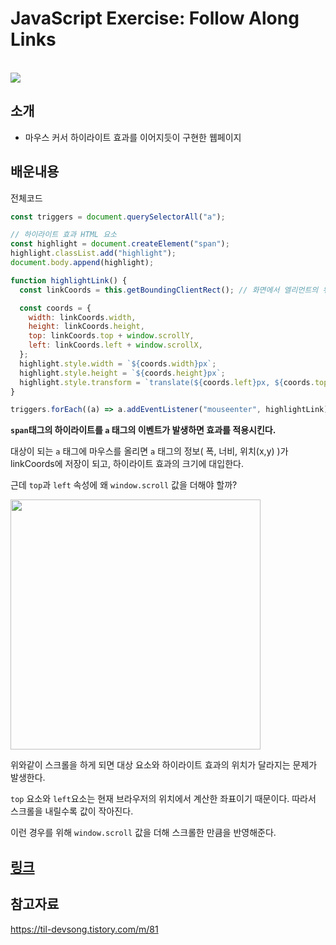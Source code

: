 # JavaScript Exercise: Follow Along Links

<br>

<img src="https://im4.ezgif.com/tmp/ezgif-4-4b8dd45e14.gif">

## 소개

- 마우스 커서 하이라이트 효과를 이어지듯이 구현한 웹페이지

## 배운내용

전체코드

```js
const triggers = document.querySelectorAll("a");

// 하이라이트 효과 HTML 요소
const highlight = document.createElement("span");
highlight.classList.add("highlight");
document.body.append(highlight);

function highlightLink() {
  const linkCoords = this.getBoundingClientRect(); // 화면에서 엘리먼트의 위치

  const coords = {
    width: linkCoords.width,
    height: linkCoords.height,
    top: linkCoords.top + window.scrollY,
    left: linkCoords.left + window.scrollX,
  };
  highlight.style.width = `${coords.width}px`;
  highlight.style.height = `${coords.height}px`;
  highlight.style.transform = `translate(${coords.left}px, ${coords.top}px`;
}

triggers.forEach((a) => a.addEventListener("mouseenter", highlightLink));
```

**`span`태그의 하이라이트를 `a` 태그의 이벤트가 발생하면 효과를 적용시킨다.**

대상이 되는 `a` 태그에 마우스를 올리면 `a` 태그의 정보( 폭, 너비, 위치(x,y) )가 linkCoords에 저장이 되고, 하이라이트 효과의 크기에 대입한다.

근데 `top`과 `left` 속성에 왜 `window.scroll` 값을 더해야 할까?

<img src="https://i.postimg.cc/sgJRkgQw/image.png" height="400">

위와같이 스크롤을 하게 되면 대상 요소와 하이라이트 효과의 위치가 달라지는 문제가 발생한다.

`top` 요소와 `left`요소는 현재 브라우저의 위치에서 계산한 좌표이기 때문이다. 따라서 스크롤을 내릴수록 값이 작아진다.

이런 경우를 위해 `window.scroll` 값을 더해 스크롤한 만큼을 반영해준다.

## [링크](https://precious-meringue-857eb3.netlify.app)

## 참고자료

https://til-devsong.tistory.com/m/81
